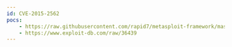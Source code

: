 ```yaml
---
id: CVE-2015-2562
pocs:
    - https://raw.githubusercontent.com/rapid7/metasploit-framework/master/modules/auxiliary/scanner/http/joomla_ecommercewd_sqli_scanner.rb
    - https://www.exploit-db.com/raw/36439
---
```

